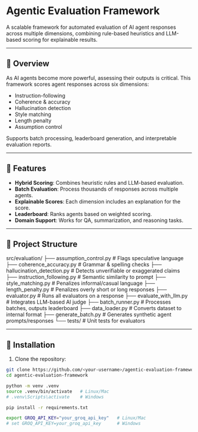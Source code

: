 # Agentic Evaluation Framework

A scalable framework for automated evaluation of AI agent responses across multiple dimensions, combining rule-based heuristics and LLM-based scoring for explainable results.

---

## 🔹 Overview

As AI agents become more powerful, assessing their outputs is critical. This framework scores agent responses across six dimensions:

- Instruction-following
- Coherence & accuracy
- Hallucination detection
- Style matching
- Length penalty
- Assumption control

Supports batch processing, leaderboard generation, and interpretable evaluation reports.

---

## 🔹 Features

- **Hybrid Scoring**: Combines heuristic rules and LLM-based evaluation.
- **Batch Evaluation**: Process thousands of responses across multiple agents.
- **Explainable Scores**: Each dimension includes an explanation for the score.
- **Leaderboard**: Ranks agents based on weighted scoring.
- **Domain Support**: Works for QA, summarization, and reasoning tasks.

---

## 🔹 Project Structure

src/evaluation/
├── assumption_control.py        # Flags speculative language
├── coherence_accuracy.py        # Grammar & spelling checks
├── hallucination_detection.py   # Detects unverifiable or exaggerated claims
├── instruction_following.py     # Semantic similarity to prompt
├── style_matching.py            # Penalizes informal/casual language
├── length_penalty.py            # Penalizes overly short or long responses
├── evaluator.py                 # Runs all evaluators on a response
├── evaluate_with_llm.py         # Integrates LLM-based AI judge
├── batch_runner.py              # Processes batches, outputs leaderboard
├── data_loader.py               # Converts dataset to internal format
├── generate_batch.py            # Generates synthetic agent prompts/responses
└── tests/                       # Unit tests for evaluators


---

## 🔹 Installation

1. Clone the repository:

```bash
git clone https://github.com/<your-username>/agentic-evaluation-framework.git
cd agentic-evaluation-framework

python -m venv .venv
source .venv/bin/activate   # Linux/Mac
# .venv\Scripts\activate    # Windows

pip install -r requirements.txt

export GROQ_API_KEY="your_groq_api_key"   # Linux/Mac
# set GROQ_API_KEY=your_groq_api_key      # Windows

